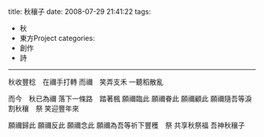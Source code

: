 title: 秋穰子
date: 2008-07-29 21:41:22
tags:
- 秋
- 東方Project
categories:
- 創作
- 詩
---

秋收豐稔　在禰手打轉
而禰　笑弄支禾
一聽稻散亂

<!-- more -->

而今　秋已為禰
落下一條路　踏著楓
願禰臨此
願禰眷此
願禰顧此
願禰隨吾等淚割秋穰　祭
笑迎豐年來

願禰歸此
願禰反此
願禰念此
願禰為吾等祈下豐穫　祭
共享秋祭福
吾神秋穰子